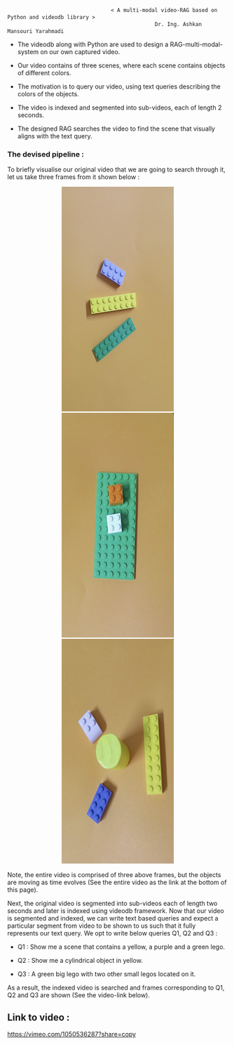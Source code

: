                                
                                     < A multi-modal video-RAG based on Python and videodb library >
                                                   Dr. Ing. Ashkan Mansouri Yarahmadi


- The videodb along with Python are used to design a RAG-multi-modal-system on our own captured video.

- Our video contains of three scenes, where each scene contains objects of different colors.
  
- The motivation is to query our video, using text queries describing the colors of the objects.

- The video is indexed and segmented into sub-videos, each of length 2 seconds.

- The designed RAG searches the video to find the scene that visually aligns with the text query.
   
### The devised pipeline :

To briefly visualise our original video that we are going to search through it, let us take three frames from it shown below :

<p align="center">
  <img src="https://github.com/ashkanmy/Insight-Gallery/blob/main/Figs/lego-1.png" width="256" height="512">
  <img src="https://github.com/ashkanmy/Insight-Gallery/blob/main/Figs/lego-2.png" width="256" height="512">
  <img src="https://github.com/ashkanmy/Insight-Gallery/blob/main/Figs/lego-3.png" width="256" height="512">
</p>

Note, the entire video is comprised of three above frames, but the objects are moving as time evolves (See the entire video as the link at the bottom of this page).

Next, the original video is segmented into sub-videos each of length two seconds and later is indexed using videodb framework. Now that our video is segmented and 
indexed, we can write text based queries and expect a particular segment from video to be shown to us such that it fully represents our text query. We opt to write 
below queries Q1, Q2 and Q3 :

- Q1 : Show me a scene that contains a yellow, a purple and a green lego.

- Q2 : Show me a cylindrical object in yellow.

- Q3 : A green big lego with two other small legos located on it.

As a result, the indexed video is searched and frames corresponding to Q1, Q2 and Q3 are shown (See the video-link below).

## Link to video :
https://vimeo.com/1050536287?share=copy
